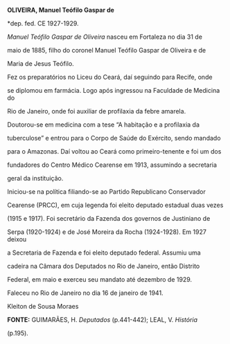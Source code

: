 **OLIVEIRA, Manuel Teófilo Gaspar de**



\*dep. fed. CE 1927-1929.



*Manuel Teófilo Gaspar de Oliveira* nasceu em Fortaleza no dia 31 de

maio de 1885, filho do coronel Manuel Teófilo Gaspar de Oliveira e de

Maria de Jesus Teófilo.



Fez os preparatórios no Liceu do Ceará, daí seguindo para Recife, onde

se diplomou em farmácia. Logo após ingressou na Faculdade de Medicina do

Rio de Janeiro, onde foi auxiliar de profilaxia da febre amarela.

Doutorou-se em medicina com a tese “A habitação e a profilaxia da

tuberculose” e entrou para o Corpo de Saúde do Exército, sendo mandado

para o Amazonas. Daí voltou ao Ceará como primeiro-tenente e foi um dos

fundadores do Centro Médico Cearense em 1913, assumindo a secretaria

geral da instituição.



Iniciou-se na política filiando-se ao Partido Republicano Conservador

Cearense (PRCC), em cuja legenda foi eleito deputado estadual duas vezes

(1915 e 1917). Foi secretário da Fazenda dos governos de Justiniano de

Serpa (1920-1924) e de José Moreira da Rocha (1924-1928). Em 1927 deixou

a Secretaria de Fazenda e foi eleito deputado federal. Assumiu uma

cadeira na Câmara dos Deputados no Rio de Janeiro, então Distrito

Federal, em maio e exerceu seu mandato até dezembro de 1929.



Faleceu no Rio de Janeiro no dia 16 de janeiro de 1941.



Kleiton de Sousa Moraes



**FONTE:** GUIMARÃES, H. *Deputados* (p.441-442); LEAL, V. *História*

(p.195).

